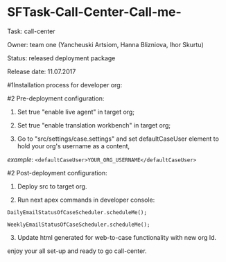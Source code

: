 # SFTask-Call-Center-Call-me-
Task: call-center

Owner: team one (Yancheuski Artsiom, Hanna Blizniova, Ihor Skurtu)

Status: released deployment package

Release date: 11.07.2017

#1Installation process for developer org:

#2 Pre-deployment configuration:

1. Set true "enable live agent" in target org;

2. Set true "enable translation workbench" in target org;

3. Go to "src/settings/case.settings" and set defaultCaseUser element to hold your org's username as a content,

*example*: `<defaultCaseUser>YOUR_ORG_USERNAME</defaultCaseUser>`

#2 Post-deployment configuration:
1. Deploy src to target org.

2. Run next apex commands in developer console:

`DailyEmailStatusOfCaseScheduler.scheduleMe();`

`WeeklyEmailStatusOfCaseScheduler.scheduleMe();`

3. Update html generated for web-to-case functionality with new org Id.

enjoy your all set-up and ready to go call-center.
